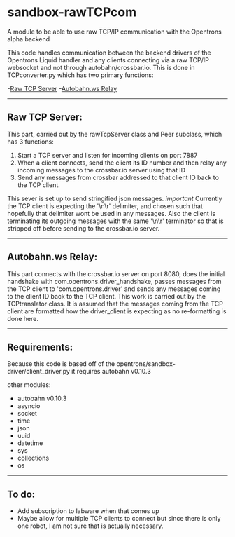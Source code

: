 # sandbox-rawTCPcom
A module to be able to use raw TCP/IP communication with the Opentrons 
alpha backend

This code handles communication between the backend drivers of the 
Opentrons Liquid handler and any clients connecting via a raw TCP/IP 
websocket and not through autobahn/crossbar.io. This is done in 
TCPconverter.py which has two primary functions:

-[Raw TCP Server](#RawTCPServer)
-[Autobahn.ws Relay](#AutobahnwsRelay)


---
## Raw TCP Server:

This part, carried out by the rawTcpServer class and Peer subclass, 
which has 3 functions:

1. Start a TCP server and listen for incoming 
clients on port 7887 
2. When a client connects, send the client its ID 
number and then relay any incoming messages to the crossbar.io server 
using that ID 
3. Send any messages from crossbar addressed to that 
client ID back to the TCP client.

This sever is set up to send stringified json messages. *important* 
Currently the TCP client is expecting the '\n\r' delimiter, and chosen 
such that hopefully that delimiter wont be used in any messages. Also 
the client is terminating its outgoing messages with the same '\n\r' 
terminator so that is stripped off before sending to the crossbar.io 
server.


---
## Autobahn.ws Relay:
This part connects with the crossbar.io server on port 8080, does the 
initial handshake with com.opentrons.driver_handshake, passes messages 
from the TCP client to 'com.opentrons.driver' and sends any messages 
coming to the client ID back to the TCP client. This work is carried out 
by the TCPtranslator class. It is assumed that the messages coming from 
the TCP client are formatted how the driver_client is expecting as no 
re-formatting is done here.

---
## Requirements:

Because this code is based off of the 
opentrons/sandbox-driver/client_driver.py it requires autobahn v0.10.3

other modules:

* autobahn v0.10.3
* asyncio
* socket
* time
* json
* uuid
* datetime
* sys
* collections
* os

---
## To do:
- Add subscription to labware when that comes up 
- Maybe allow for multiple TCP clients to connect but since there is only one robot, I am 
not sure that is actually necessary.
